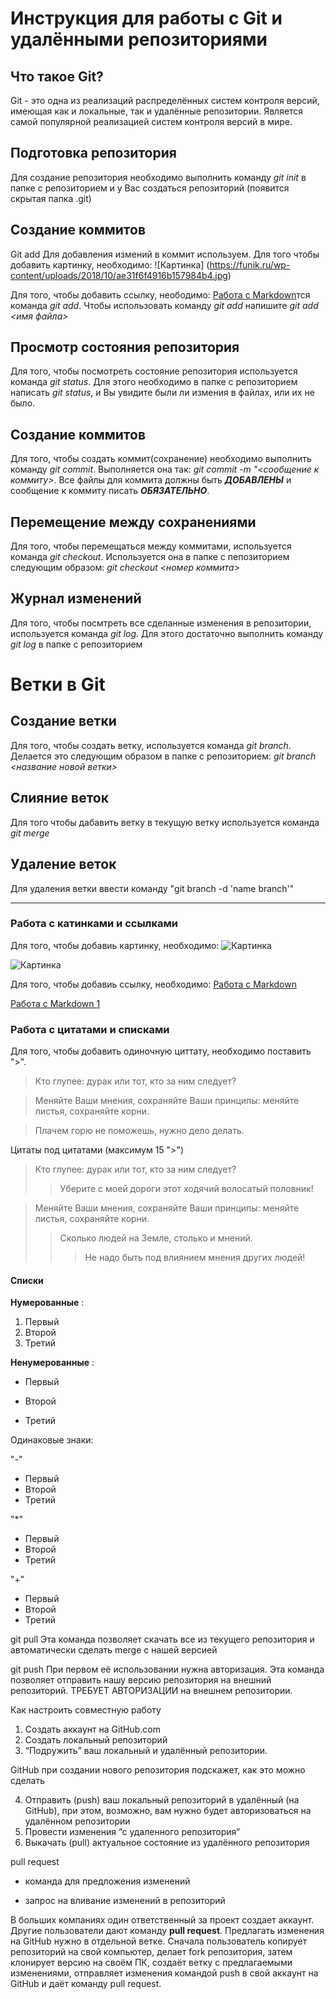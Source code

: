 # Инструкция для работы с Git и удалёнными репозиториями

## Что такое Git?
Git - это одна из реализаций распределённых систем контроля версий, имеющая как и локальные, так и удалённые репозитории. Является самой популярной реализацией систем контроля версий в мире.
## Подготовка репозитория
Для создание репозитория необходимо выполнить команду *git init*  в папке с репозиторием и у Вас создаться репозиторий (появится скрытая папка .git)

## Создание коммитов

Git add
Для добавления измений в коммит используем. Для того чтобы добавить картинку, необходимо: ![Картинка] (https://funik.ru/wp-content/uploads/2018/10/ae31f6f4916b157984b4.jpg)

Для того, чтобы добавить ссылку, неободимо: [Работа с Markdown](https://konvut.github.io/k50articles/)тся команда *git add*. Чтобы использовать команду *git add* напишите *git add <имя файла>*

## Просмотр состояния репозитория
Для того, чтобы посмотреть состояние репозитория используется команда *git status*. Для этого необходимо в папке с репозиторием написать *git status*, и Вы увидите были ли измения в файлах, или их не было.

## Создание коммитов
Для того, чтобы создать коммит(сохранение) необходимо выполнить команду *git commit*. Выполняется она так: *git commit -m "<сообщение к коммиту>*. Все файлы для коммита должны быть ***ДОБАВЛЕНЫ*** и сообщение к коммиту писать ***ОБЯЗАТЕЛЬНО***.

## Перемещение между сохранениями
Для того, чтобы перемещаться между коммитами, используется команда *git checkout*. Используется она в папке с пепозиторием следующим образом: *git checkout <номер коммита>*

## Журнал изменений
Для того, чтобы посмтреть все сделанные изменения в репозитории, используется команда *git log*. Для этого достаточно выполнить команду *git log* в папке с репозиторием

# Ветки в Git

## Создание ветки

Для того, чтобы создать ветку, используется команда *git branch*. Делается это следующим образом в папке с репозиторием: *git branch <название новой ветки>*

## Слияние веток

Для того чтобы дабавить ветку в текущую ветку используется команда *git merge <name branch>*

## Удаление веток
Для удаления ветки ввести команду "git branch -d 'name branch'"

---

### Работа с катинками и ссылками

Для того, чтобы добавиь картинку, необходимо: ![Картинка](https://w.forfun.com/fetch/74/74739e1770f31cdbfdde99cc0b2925d3.jpeg)

![Картинка](https://oir.mobi/uploads/posts/2021-05/1620050164_37-oir_mobi-p-malenkii-leopard-zhivotnie-krasivo-foto-41.jpg)



Для того, чтобы добавиь ссылку, необходимо: [Работа с Markdown](https://texterra.ru/blog/ischerpyvayushchaya-shpargalka-po-sintaksisu-razmetki-markdown-na-zametku-avtoram-veb-razrabotchikam.html)

[Работа с Markdown 1](https://paulradzkov.com/2014/markdown_cheatsheet/)


### Работа с цитатами и списками

Для того, чтобы добавить одиночную циттату, необходимо поставить ">".

> Кто глупее: дурак или тот, кто за ним следует?

>Меняйте Ваши мнения, сохраняйте Ваши принципы: меняйте листья, сохраняйте корни.

>Плачем горю не поможешь, нужно дело делать.



Цитаты под цитатами (максимум 15 ">")
> Кто глупее: дурак или тот, кто за ним следует?
>> Уберите с моей дороги этот ходячий волосатый половник!

>Меняйте Ваши мнения, сохраняйте Ваши принципы: меняйте листья, сохраняйте корни.
>>Сколько людей на Земле, столько и мнений.
>>>Не надо быть под влиянием мнения других людей!


#### Списки
**Нумерованные** :

1. Первый
2. Второй
3. Третий

**Ненумерованные** :

- Первый
+ Второй
* Третий

Одинаковые знаки:
 
 "-"

- Первый 
- Второй
- Третий 

"*"

* Первый 
* Второй 
* Третий

"+"
+ Первый
+ Второй
+ Третий

git pull
Эта команда позволяет скачать все из текущего репозитория и автоматически сделать merge с нашей версией

git push
При первом её использовании нужна авторизация.
Эта команда позволяет отправить нашу версию репозитория на внешний репозиторий. ТРЕБУЕТ АВТОРИЗАЦИИ на внешнем репозитории.

Как настроить совместную работу

1. Создать аккаунт на GitHub.com
2. Создать локальный репозиторий
3. “Подружить” ваш локальный и удалённый репозитории.

GitHub при создании нового репозитория подскажет, как это можно сделать
    
4. Отправить (push) ваш локальный репозиторий в удалённый (на GitHub), при этом, возможно, вам нужно будет авторизоваться на удалённом репозитории
5. Провести изменения “с удаленного репозитория”
6. Выкачать (pull) актуальное состояние из удалённого репозитория

pull request

- команда для предложения изменений 

- запрос на вливание изменений в репозиторий

В больших компаниях один ответственный за проект создает аккаунт. Другие пользователи дают команду **pull request**. Предлагать изменения на GitHub нужно в отдельной ветке. 
Сначала пользователь копирует репозиторий на свой компьютер, делает fork репозитория, затем клонирует версию на своём ПК, создаёт ветку с предлагаемыми изменениями, отправляет изменения командой push в свой аккаунт на GitHub и даёт команду pull request.


